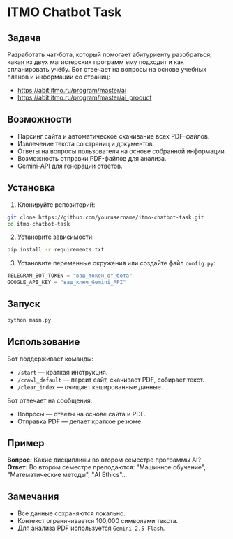 # ITMO Chatbot Task

## Задача

Разработать чат-бота, который помогает абитуриенту разобраться, какая из двух магистерских программ ему подходит и как спланировать учёбу. Бот отвечает на вопросы на основе учебных планов и информации со страниц:

- https://abit.itmo.ru/program/master/ai
- https://abit.itmo.ru/program/master/ai_product

## Возможности

- Парсинг сайта и автоматическое скачивание всех PDF-файлов.
- Извлечение текста со страниц и документов.
- Ответы на вопросы пользователя на основе собранной информации.
- Возможность отправки PDF-файлов для анализа.
- Gemini-API для генерации ответов.

## Установка

1. Клонируйте репозиторий:

```bash
git clone https://github.com/yourusername/itmo-chatbot-task.git
cd itmo-chatbot-task
```

2. Установите зависимости:

```bash
pip install -r requirements.txt
```

3. Установите переменные окружения или создайте файл `config.py`:

```python
TELEGRAM_BOT_TOKEN = "ваш_токен_от_бота"
GOOGLE_API_KEY = "ваш_ключ_Gemini_API"
```

## Запуск

```bash
python main.py
```

## Использование

Бот поддерживает команды:

- `/start` — краткая инструкция.
- `/crawl_default` — парсит сайт, скачивает PDF, собирает текст.
- `/clear_index` — очищает кэшированные данные.

Бот отвечает на сообщения:

- Вопросы — ответы на основе сайта и PDF.
- Отправка PDF — делает краткое резюме.

## Пример

**Вопрос:** Какие дисциплины во втором семестре программы AI?  
**Ответ:** Во втором семестре преподаются: "Машинное обучение", "Математические методы", "AI Ethics"...

## Замечания

- Все данные сохраняются локально.
- Контекст ограничивается 100,000 символами текста.
- Для анализа PDF используется `Gemini 2.5 Flash`.
